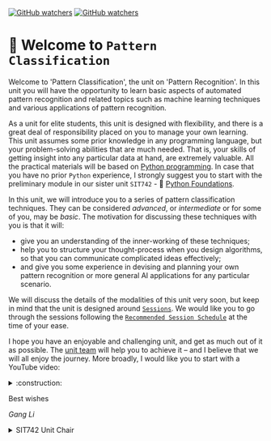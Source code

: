 [![GitHub watchers](https://img.shields.io/badge/tulip--lab-Pattern--Classification-brightgreen)](../README.md)
[![GitHub watchers](https://img.shields.io/badge/Module-Induction-orange)](README.md)

# :clap: Welcome to `Pattern Classification`

Welcome to 'Pattern Classification', the unit on 'Pattern Recognition'. In this unit you will have the opportunity to learn basic aspects of automated pattern recognition and related topics such as machine learning techniques and various applications of pattern recognition.

As a unit for elite students, this unit is designed with flexibility, and there is a great deal of responsibility placed on you to manage your own learning. This unit assumes some prior knowledge in any programming language, but your problem-solving abilities that are much needed. That is, your skills of getting insight into any particular data at hand, are extremely valuable. All the practical materials will be based on [Python programming](https://www.python.org/). In case that you have no prior `Python` experience, I strongly suggest you to start with the preliminary module in our sister unit `SIT742` - :book: [Python Foundations](https://github.com/tulip-lab/sit742).

In this unit, we will introduce you to a series of pattern classification techniques. They can be considered *advanced*, or *intermediate* or for some of you, may be *basic*. The motivation for discussing these techniques with you is that it will:

- give you an understanding of the inner-working of these techniques;
- help you to structure your thought-process when you design algorithms, so that you can communicate complicated ideas effectively;
- and give you some experience in devising and planning your own pattern recognition or more general AI applications for any particular scenario.

We will discuss the details of the modalities of this unit very soon, but keep in mind that the unit is designed around [`Sessions`](../README.md#Sessions). We would like you to go through the sessions following the [`Recommended Session Schedule`](../README.md#session-plan) at the time of your ease.

I hope you have an enjoyable and challenging unit, and get as much out of it as possible. The [unit team](S00B-Team.md) will help you to achieve it – and I believe that we will all enjoy the journey. More broadly, I would like you to start with a YouTube video:

<details><summary>:construction:</summary>

![TTD](https://img.shields.io/badge/Things-To--Do-red) 
- Welcome Video


>[![Opportunities and Challenges in the Big Data Era](https://img.youtube.com/vi/LpPRhTDvVwE/0.jpg)](https://youtu.be/s4wFoFXNYZU?si=uWME92wlZGsxiWs4   "Opportunities and Challenges in the Big Data Era")

</details>


Best wishes

*Gang Li*

<details>
<summary>SIT742 Unit Chair</summary>

- :phone: +61(3)92517434
- :postbox: gang.li@deakin.edu.au
- :link: https://www.deakin.edu.au/about-deakin/people/gang-li
</details>



